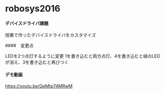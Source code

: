 # robosys2016
#### デバイスドライバ課題

授業で作ったデバイスドライバをカスタマイズ

####　変更点

LEDを2つ点灯するように変更
1を書き込むと両方点灯、4を書き込むと緑のLEDが消え、3を書き込むと再びつく

#### デモ動画
https://youtu.be/QeMtp74MRwM
